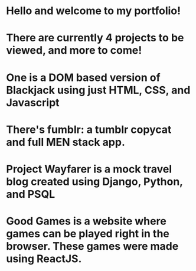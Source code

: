 # Hello and welcome to my portfolio!
# There are currently 4 projects to be viewed, and more to come!
# One is a DOM based version of Blackjack using just HTML, CSS, and Javascript
# There's fumblr: a tumblr copycat and full MEN stack app.
# Project Wayfarer is a mock travel blog created using Django, Python, and PSQL
# Good Games is a website where games can be played right in the browser. These games were made using ReactJS.
